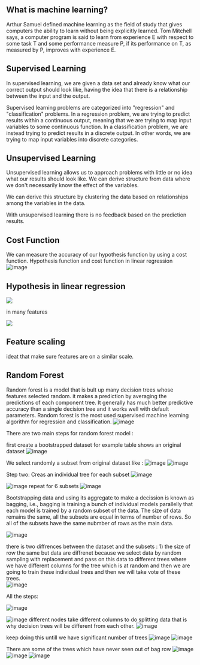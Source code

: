## What is machine learning?

Arthur Samuel defined machine learning as the field of study that gives computers the ability to learn without being explicitly learned.
Tom Mitchell says, a computer program is said to learn from experience E with respect to some task T and some performance measure P, if its performance on T, as measured by P, improves with experience E.

## Supervised Learning

In supervised learning, we are given a data set and already know what our correct output should look like, having the idea that there is a relationship between the input and the output.

Supervised learning problems are categorized into "regression" and "classification" problems. In a regression problem, we are trying to predict results within a continuous output, meaning that we are trying to map input variables to some continuous function. In a classification problem, we are instead trying to predict results in a discrete output. In other words, we are trying to map input variables into discrete categories. 

## Unsupervised Learning

Unsupervised learning allows us to approach problems with little or no idea what our results should look like. We can derive structure from data where we don't necessarily know the effect of the variables.

We can derive this structure by clustering the data based on relationships among the variables in the data.

With unsupervised learning there is no feedback based on the prediction results.

## Cost Function
We can measure the accuracy of our hypothesis function by using a cost function. 
 Hypothesis function and cost function in linear regression  
![image](https://user-images.githubusercontent.com/64529936/119698074-29eda280-be51-11eb-8426-9e4cb7715cea.png)

## Hypothesis in linear regression  
<img src="https://render.githubusercontent.com/render/math?math=h(\theta) = \theta_1 x %2B \theta_0">
 
 in many features 
 
 <img src="https://render.githubusercontent.com/render/math?math=h(\theta) = \theta_1 x_1 %2B \theta_2 x_2 %2B \theta_3 x_3 %2B...%2B (\theta_0">
 
 ## Feature scaling 
 ideat that make sure features are on a similar scale.
 
 ## Random Forest
 Random forest is a model that is bult up many decision trees whose features selected random. it makes a prediction by averaging the predictions of each component tree. It generally has much better predictive accuracy than a single decision tree and it works well with default parameters. 
 Random forest is the most used supervised machine learning algorithm for regression and classification.
 ![image](https://user-images.githubusercontent.com/64529936/122762647-d4fd4a80-d29d-11eb-876e-20e00f6feb0c.png)
 
 There are two main steps for random forest model : 
 
 first create a bootstrapped dataset 
 for example table shows an original dataset
 ![image](https://user-images.githubusercontent.com/64529936/122763168-50f79280-d29e-11eb-9263-9b7faaf80300.png)
 
 We select randomly a subset from original dataset like :
 ![image](https://user-images.githubusercontent.com/64529936/122763332-81d7c780-d29e-11eb-9a08-c55b57946f16.png)
![image](https://user-images.githubusercontent.com/64529936/122763467-a764d100-d29e-11eb-9451-16efb296da75.png)



Step two: Creas an individual tree for each subset
![image](https://user-images.githubusercontent.com/64529936/122767500-07f60d00-d2a3-11eb-9914-13ee7f2f131d.png)

![image](https://user-images.githubusercontent.com/64529936/122767631-26f49f00-d2a3-11eb-9d65-aa3b7e5b264a.png)
repeat for 6 subsets 
![image](https://user-images.githubusercontent.com/64529936/122769295-bcdcf980-d2a4-11eb-9513-e5bea7c81a85.png)


Bootstrapping data and using its aggregate to make a decission is known as bagging, i.e., bagging is training a bunch of individual models parallelly that each model is trained by a random subset of the data. 
The size of data remains the same,  all the subsets are equal in terms of number of rows. So all of the subsets have the same nubmber of rows as the main data.

![image](https://user-images.githubusercontent.com/64529936/122768377-d3cf1c00-d2a3-11eb-876f-5704633bebbe.png)

there is two diffrences between the dataset and the subsets : 1) the size of row the same but data are diffrenet because we select data by random sampling with replacement and pass on this data to different trees where we have different columns for the tree which is at random and then we are going to train these individual trees and then we will take vote of these trees.  
![image](https://user-images.githubusercontent.com/64529936/122767160-a59d0c80-d2a2-11eb-92f2-3c3cc62b85ac.png)

All the steps:

![image](https://user-images.githubusercontent.com/64529936/122772926-26aad280-d2a8-11eb-85e9-6f65eafe384c.png)

![image](https://user-images.githubusercontent.com/64529936/122774693-b4d38880-d2a9-11eb-9b8b-1193de60235c.png)
different nodes take different columns to do splitting data that is why decision trees will be different from each other. 
![image](https://user-images.githubusercontent.com/64529936/122774801-cf0d6680-d2a9-11eb-8499-56e5203e738c.png)

keep doing this untill we have significant number of trees 
![image](https://user-images.githubusercontent.com/64529936/122776348-50192d80-d2ab-11eb-8c27-9d46d15471a8.png)
![image](https://user-images.githubusercontent.com/64529936/122776454-67f0b180-d2ab-11eb-8171-4a9c7fdee9fd.png)

There are some of the trees which have never seen out of bag row
![image](https://user-images.githubusercontent.com/64529936/122780402-1b0eda00-d2af-11eb-8434-333be775855c.png)
![image](https://user-images.githubusercontent.com/64529936/122780570-41347a00-d2af-11eb-9e66-ab2a324ac508.png)
![image](https://user-images.githubusercontent.com/64529936/122782905-63c79280-d2b1-11eb-95f0-a67b9af578d8.png)










 

 
 

 
    
